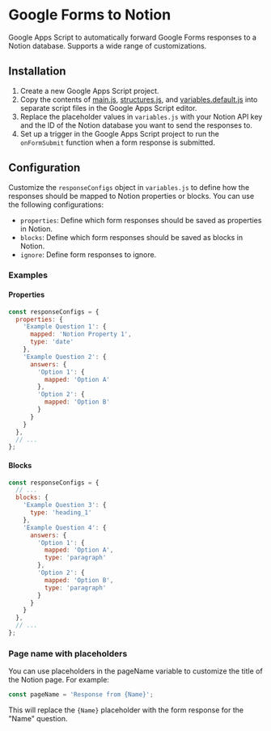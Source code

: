 # Google Forms to Notion

Google Apps Script to automatically forward Google Forms responses to a Notion database. Supports a wide range of customizations.

## Installation

<!-- Improve with screenshots and instructions on how to get the Notion API key and add the integration to the database -->
1. Create a new Google Apps Script project.
2. Copy the contents of [main.js](https://raw.githubusercontent.com/ManuelFte/Google-Forms-to-Notion/main/main.js), [structures.js](https://raw.githubusercontent.com/ManuelFte/Google-Forms-to-Notion/main/structures.js), and [variables.default.js](https://raw.githubusercontent.com/ManuelFte/Google-Forms-to-Notion/main/variables.default.js) into separate script files in the Google Apps Script editor.
3. Replace the placeholder values in `variables.js` with your Notion API key and the ID of the Notion database you want to send the responses to.
4. Set up a trigger in the Google Apps Script project to run the `onFormSubmit` function when a form response is submitted.

## Configuration

Customize the `responseConfigs` object in `variables.js` to define how the responses should be mapped to Notion properties or blocks. You can use the following configurations: <!-- I need to state how they're going to be outputted by default if no configurations are provided -->

<!-- I don't like this wording -->
- `properties`: Define which form responses should be saved as properties in Notion.
- `blocks`: Define which form responses should be saved as blocks in Notion.
- `ignore`: Define form responses to ignore.

### Examples

#### Properties

```js
const responseConfigs = {
  properties: {
    'Example Question 1': {
      mapped: 'Notion Property 1',
      type: 'date'
    },
    'Example Question 2': {
      answers: {
        'Option 1': {
          mapped: 'Option A'
        },
        'Option 2': {
          mapped: 'Option B'
        }
      }
    }
  },
  // ...
};
```

#### Blocks

```js
const responseConfigs = {
  // ...
  blocks: {
    'Example Question 3': {
      type: 'heading_1'
    },
    'Example Question 4': {
      answers: {
        'Option 1': {
          mapped: 'Option A',
          type: 'paragraph'
        },
        'Option 2': {
          mapped: 'Option B',
          type: 'paragraph'
        }
      }
    }
  },
  // ...
};
```

### Page name with placeholders

<!-- Mention that the placeholders need to come from the responses -->
You can use placeholders in the pageName variable to customize the title of the Notion page. For example:

```js
const pageName = 'Response from {Name}';
```

This will replace the `{Name}` placeholder with the form response for the "Name" question.
